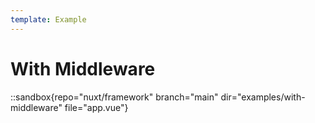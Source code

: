 ```yaml
---
template: Example
---
```


# With Middleware

::sandbox{repo="nuxt/framework" branch="main" dir="examples/with-middleware" file="app.vue"}
